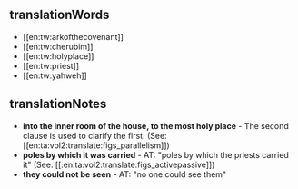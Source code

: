 ## translationWords

* [[en:tw:arkofthecovenant]]
* [[en:tw:cherubim]]
* [[en:tw:holyplace]]
* [[en:tw:priest]]
* [[en:tw:yahweh]]

## translationNotes

* **into the inner room of the house, to the most holy place** - The second clause is used to clarify the first. (See: [[en:ta:vol2:translate:figs_parallelism]])
* **poles by which it was carried** - AT: "poles by which the priests carried it" (See: [[:en:ta:vol2:translate:figs_activepassive]])
* **they could not be seen** - AT: "no one could see them"

